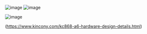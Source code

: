 ![image](https://github.com/user-attachments/assets/1f4ee865-423c-4339-8d8e-5a707666afd3)   ![image](https://github.com/user-attachments/assets/c6ff7cfc-da60-43b5-9b27-3df1e5c1eb7f)


![image](https://github.com/user-attachments/assets/c914a370-10f2-4b3f-8568-6b021b3daa43)

(https://www.kincony.com/kc868-a6-hardware-design-details.html)
